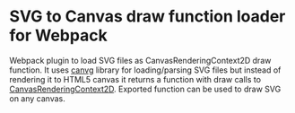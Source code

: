 # SVG to Canvas draw function loader for Webpack
Webpack plugin to load SVG files as CanvasRenderingContext2D draw function.
It uses [canvg](https://github.com/canvg/canvg) library for loading/parsing SVG files
but instead of rendering it to HTML5 canvas it returns a function with draw 
calls to [CanvasRenderingContext2D](https://developer.mozilla.org/en-US/docs/Web/API/CanvasRenderingContext2D).
Exported function can be used to draw SVG on any canvas.

